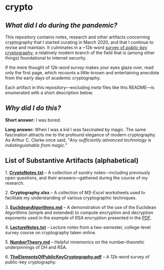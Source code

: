 # crypto
## <i>What did I do during the pandemic?</i>
This repository contains notes, research and other artifacts concerning cryptography that I started curating in March 2020, and that I continue to revise and maintain. It culminates in a ~12k-word <a href=https://raw.githubusercontent.com/dchampion/crypto/master/TheElementsOfPublicKeyCryptography.pdf>survey of <i>public-key</i> cryptography</a>; a relatively modern branch of the field that is (among other things) foundational to internet security.
<p>
If the mere thought of <i>12k-word survey</i> makes your eyes glaze over, read only the first page, which recounts a little-known and entertaining anecdote from the early days of academic cryptography.
<p>
Each artifact in this repository&mdash;excluding <i>meta</i> files like this README&mdash;is enumerated with a short description below.

## <i>Why did I do this?</i>
<b>Short answer:</b> I was bored.
<p>
<b>Long answer:</b> When I was a kid I was fascinated by magic. The same fascination attracts me to the profound elegance of modern cryptography. As Arthur C. Clarke once said, "<i>Any sufficiently advanced technology is indistinguishable from magic.</i>"

## List of Substantive Artifacts (alphabetical)
<p>
1. <a href=https://github.com/dchampion/crypto/blob/master/CryptoNotes.txt><b>CryptoNotes.txt</b></a> &ndash; A collection of sundry notes&mdash;including previously open questions, and their answers&mdash;gathered during the course of my research.
<p>
2. <b>Cryptography.xlsx</b> &ndash; A collection of <i>MS-Excel</i> worksheets used to facilitate my understanding of various cryptographic techniques.
<p>
3. <a href=https://github.com/dchampion/crypto/blob/master/EuclideanAlgorithms.md><b>EuclideanAlgorithms.md</b></a> &ndash; A demonstration of the use of the Euclidean Algorithms (simple and extended) to compute encryption and decryption exponents used in the example of RSA encryption presented in the <a href=https://raw.githubusercontent.com/dchampion/crypto/master/TheElementsOfPublicKeyCryptography.pdf>PDF</a>.
<p>
4. <a href=https://github.com/dchampion/crypto/blob/master/LectureNotes.txt><b>LectureNotes.txt</b></a> &ndash; Lecture notes from a two-semester, college-level survey course on cryptography taken online.
<p>
5. <a href=https://github.com/dchampion/crypto/blob/master/NumberTheory.md><b>NumberTheory.md</b></a> &ndash; Helpful mnemonics on the number-theoretic underpinnings of DH and RSA.
<p>
6. <a href=https://raw.githubusercontent.com/dchampion/crypto/master/TheElementsOfPublicKeyCryptography.pdf><b>TheElementsOfPublicKeyCryptography.pdf</b></a> &ndash; A 12k-word survey of public-key cryptography.
